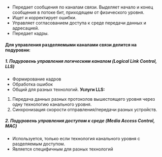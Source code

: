 - Передает сообщения по каналам связи. Выделяет начало и конец сообщения в потоке бит, приходящем от физического уровня. 
- Ищет и корректирует ошибки. 
- Управляет согласованием доступа к среде передачи данных и адресацией. 
- Передает кадры.

#### Для управления разделяемыми каналами связи делится на подуровни:
##### 1. Подуровень управления логическим каналом (*Logical Link Control, LLS*)
- Формирование кадров
- Обработка ошибок
- Общий для разных технологий.
**Услуги LLS:**
1. Передача данных разных протоколов вышестоящего уровня через одну технологию канального уровня.
2. Синхронизация скорости отправления/передачи разных устройств.

##### 2. Подуровень управления доступом к среде (*Media Access Control, MAC*)
- Используется, только если технология канального уровня с разделяемым доступом.
- Является специфичным для разных технологий
